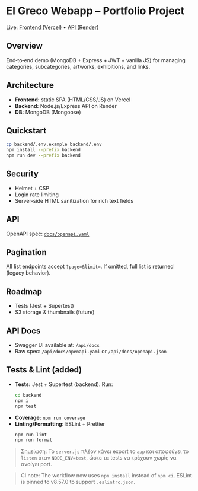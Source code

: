 # El Greco Webapp – Portfolio Project

Live: [Frontend (Vercel)](https://YOUR-VERCEL-DOMAIN) • [API (Render)](https://YOUR-RENDER-DOMAIN)

## Overview
End‑to‑end demo (MongoDB + Express + JWT + vanilla JS) for managing categories, subcategories, artworks, exhibitions, and links.

## Architecture
- **Frontend:** static SPA (HTML/CSS/JS) on Vercel
- **Backend:** Node.js/Express API on Render
- **DB:** MongoDB (Mongoose)

## Quickstart
```bash
cp backend/.env.example backend/.env
npm install --prefix backend
npm run dev --prefix backend
```

## Security
- Helmet + CSP
- Login rate limiting
- Server‑side HTML sanitization for rich text fields

## API
OpenAPI spec: [`docs/openapi.yaml`](./docs/openapi.yaml)

## Pagination
All list endpoints accept `?page=&limit=`. If omitted, full list is returned (legacy behavior).

## Roadmap
- Tests (Jest + Supertest)
- S3 storage & thumbnails (future)


## API Docs
- Swagger UI available at: `/api/docs`
- Raw spec: `/api/docs/openapi.yaml` or `/api/docs/openapi.json`


## Tests & Lint (added)
- **Tests:** Jest + Supertest (backend). Run:
  ```bash
  cd backend
  npm i
  npm test
  ```
- **Coverage:** `npm run coverage`
- **Linting/Formatting:** ESLint + Prettier
  ```bash
  npm run lint
  npm run format
  ```

> Σημείωση: Το `server.js` πλέον κάνει export το `app` και αποφεύγει το `listen` όταν `NODE_ENV=test`, ώστε τα tests να τρέχουν χωρίς να ανοίγει port.


> CI note: The workflow now uses `npm install` instead of `npm ci`. ESLint is pinned to v8.57.0 to support `.eslintrc.json`.
